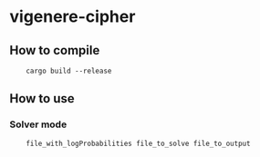 # vigenere-cipher
## How to compile
```
    cargo build --release
```
## How to use
### Solver mode
```
    file_with_logProbabilities file_to_solve file_to_output
```